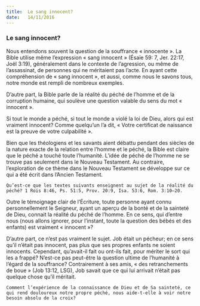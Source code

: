 ```yaml
---
title:  Le sang innocent?
date:   14/11/2016
---
```


### Le sang innocent?

Nous entendons souvent la question de la souffrance « innocente ». La Bible utilise même l’expression « sang innocent » (Ésaïe 59: 7, Jer. 22:17, Joël 3:19), généralement dans le contexte de l’agression, ou même de l’assassinat, de personnes qui ne méritaient pas l’acte. En ayant cette compréhension de « sang innocent », et aussi, comme nous le savons tous, notre monde est rempli de nombreux exemples.

D’autre part, la Bible parle de la réalité du péché de l’homme et de la corruption humaine, qui soulève une question valable du sens du mot « innocent ».

Si tout le monde a péché, si tout le monde a violé la loi de Dieu, alors qui est vraiment innocent? Comme quelqu’un l’a dit, « Votre certificat de naissance est la preuve de votre culpabilité ».

Bien que les théologiens et les savants aient débattu pendant des siècles de la nature exacte de la relation entre l’homme et le péché, la Bible est claire que le péché a touché toute l’humanité. L’idée de péché de l’homme ne se trouve pas seulement dans le Nouveau Testament. Au contraire, l’exploration de ce thème dans le Nouveau Testament se développe sur ce qui a été écrit dans l’Ancien Testament.

`Qu’est-ce que les textes suivants enseignent au sujet de la réalité du péché? 1 Rois 8:46, Ps. 51:5, Prov. 20:9, Isa. 53:6, Rom. 3:10–20.`

Outre le témoignage clair de l’Écriture, toute personne ayant connu personnellement le Seigneur, ayant un aperçu de la bonté et de la sainteté de Dieu, connait la réalité du péché de l’homme. En ce sens, qui d’entre nous (nous allons ignorer, pour l’instant, toute la question des bébés et des enfants) est vraiment « innocent »?

D’autre part, ce n’est pas vraiment le sujet. Job était un pécheur; en ce sens qu’il n’était pas innocent, pas plus que ses propres enfants ne soient innocents. Cependant, qu’avait-il fait ou ont-ils fait, pour mériter le sort qui les a frappé? N’est-ce pas peut-être la question ultime de l’humanité à l’égard de la souffrance? Contrairement à ses amis, « des retranchements de boue » (Job 13:12, LSG), Job savait que ce qui lui arrivait n’était pas quelque chose qu’il méritait.

`Comment l’expérience de la connaissance de Dieu et de Sa sainteté, ce qui rend douloureux notre propre péché, nous aide-t-elle à voir notre besoin absolu de la croix?`